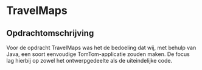 TravelMaps
=====
Opdrachtomschrijving
----------------------------

Voor de opdracht TravelMaps was het de bedoeling dat wij, met behulp van Java, een soort eenvoudige TomTom-applicatie zouden maken.
De focus lag hierbij op zowel het ontwerpgedeelte als de uiteindelijke code.